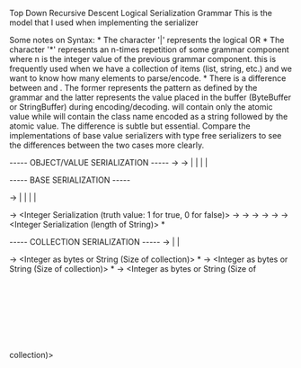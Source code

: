 Top Down Recursive Descent Logical Serialization Grammar 
This is the model that I used when implementing the serializer 

Some notes on Syntax: 
	* The character '|' represents the logical OR 
	* The character '*' represents an n-times repetition of some grammar component where n is the integer value of the previous grammar component. 
		this is frequently used when we have a collection of items (list, string, etc.) and we want to know how many elements to parse/encode. 
	* There is a difference between <Type Serialization> and <Type Serialization as bytes or string>. The former represents the pattern as defined 
		by the grammar and the latter represents the value placed in the buffer (ByteBuffer or StringBuffer) during encoding/decoding.
		<Type Serialization as bytes or string> will contain only the atomic value while <Type Serialization> will contain the class name encoded
		as a string followed by the atomic value. The difference is subtle but essential. Compare the implementations of base value serializers with 
		type free serializers to see the differences between the two cases more clearly. 
	
	
----- OBJECT/VALUE SERIALIZATION -----
<Object Serialization> → <Class Header> <Value Serialization>
<Value Serialization> → 	<Base Serialization> | 
						<Collection Serialization> | 
						<Map Serialization> | 
						<Type Independent Serialization> | 
						<Null Serialization> 


----- BASE SERIALIZATION -----
<Base Serialization> → 	<Boolean Serialization> | 
						<Double Serialization> | 
						<Float Serialization> | 
						<Type Independent Serialization> | 
						<Null Serialization> 
						
<Boolean Serialization> -> 	<Class Name> <Integer Serialization (truth value: 1 for true, 0 for false)> 
<Double Serialization> -> 	<Class Name> <Double Serialization as bytes or String> 
<Float Serialization> -> 	<Class Name> <Float Serialization as bytes or String> 
<Long Serialization> -> 		<Class Name> <Long Serialization as bytes or String> 
<Integer Serialization> -> 	<Class Name> <Integer Serialization as bytes or String> 
<Short Serialization> -> 	<Class Name> <Short Serialization as bytes or String> 
<String Serialization> -> 	<Class Name> <Integer Serialization (length of String)> <Character Serialization as bytes or String>* 


----- COLLECTION SERIALIZATION -----
<Collection Serialization> →	<ArrayList Serialization> | 
							<HashSet Serialization> | 
							<Vector Serialization> 
							
<ArrayList Serialization> -> <Class Name> <Integer as bytes or String (Size of collection)> <Object Serialization>*
<HashSet Serialization> -> 	<Class Name> <Integer as bytes or String (Size of collection)> <Object Serialization>*
<ArrayList Serialization> -> <Class Name> <Integer as bytes or String (Size of collection)> <Object Serialization>*


----- MAP SERIALIZATION -----
<Map Serialization> →	<HashMap Serialization> | 
						<Hashtable Serialization>
						
<HashMap Serialization> -> 	<Class Name> <Integer as bytes or String (Number of keys)> [<Object serialization (Key)> <Object serialization (Value)>]*
<Hashtable Serialization> ->	<Class Name> <Integer as bytes or String (Number of keys)> [<Object serialization (Key)> <Object serialization (Value)>]*


----- TYPE INDEPENDENT SERIALIZATION -----
<TypeIndependent Serialization> →	<Array Serialization> | 
									<Bean Serialization> | 
									<Enum Serialization> |
									<ListPattern Serialization> 
									
<Array Serialization> ->			<TypeFree Header> <String Serialization (Class name)> <String Serialization (Component class name)> <Integer Serialization (Size of Array)> <Object Serialization>*
<Bean Serialization> -> 			<TypeFree Header> <String Serialization (Class name)> <Integer Serialization (Number bean properties)> [<String Serialization (Prop name)> <Object Serialization (Prop Value)>]*
<Enum Serialization> ->			<TypeFree Header> <String Serialization (Class name)> <String Serialization (Result of enum.toString())> 
<List Pattern Serialization> ->	<TypeFree Header> <String Serialization (Class name)> <Integer Serialization (Size of list)> <Object Serialization>*


----- NULL SERIALIZATION -----
<Null Serialization> -> <Null Header> <String as bytes or String (Null value)> 







